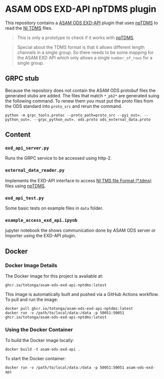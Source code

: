 # ASAM ODS EXD-API npTDMS plugin

This repository contains a [ASAM ODS EXD-API](https://www.asam.net/standards/detail/ods/) plugin that uses [npTDMS](https://pypi.org/project/npTDMS/) to read the [NI TDMS](https://www.ni.com/en/support/documentation/supplemental/06/the-ni-tdms-file-format.html) files.

> This is only a prototype to check if it works with [npTDMS](https://pypi.org/project/npTDMS/).

> Special about the TDMS format is that it allows different length channels in a single group. So there needs to be some mapping for the ASAM EXD API which
> only allows a single `number_of_rows` for a single group.

## GRPC stub

Because the repository does not contain the ASAM ODS protobuf files the generated stubs are added.
The files that match `*_pb2*` are generated suing the following command. To renew them you must put the
proto files from the ODS standard into `proto_src` and rerun the command.

```
python -m grpc_tools.protoc --proto_path=proto_src --pyi_out=. --python_out=. --grpc_python_out=. ods.proto ods_external_data.proto
```

## Content

### `exd_api_server.py`

Runs the GRPC service to be accessed using http-2.

### `external_data_reader.py`

Implements the EXD-API interface to access [NI TMS file Format (*.tdms)](https://www.ni.com/en/support/documentation/supplemental/06/the-ni-tdms-file-format.html) files using [npTDMS](https://pypi.org/project/npTDMS/).

### `exd_api_test.py`

Some basic tests on example files in `data` folder.

### `example_access_exd_api.ipynb`

jupyter notebook the shows communication done by ASAM ODS server or Importer using the EXD-API plugin.

## Docker

### Docker Image Details

The Docker image for this project is available at:

`ghcr.io/totonga/asam-ods-exd-api-nptdms:latest`

This image is automatically built and pushed via a GitHub Actions workflow. To pull and run the image:

```
docker pull ghcr.io/totonga/asam-ods-exd-api-nptdms:latest
docker run -v /path/to/local/data:/data -p 50051:50051 ghcr.io/totonga/asam-ods-exd-api-nptdms:latest
```

### Using the Docker Container

To build the Docker image locally:
```
docker build -t asam-ods-exd-api .
```

To start the Docker container:
```
docker run -v /path/to/local/data:/data -p 50051:50051 asam-ods-exd-api
```
